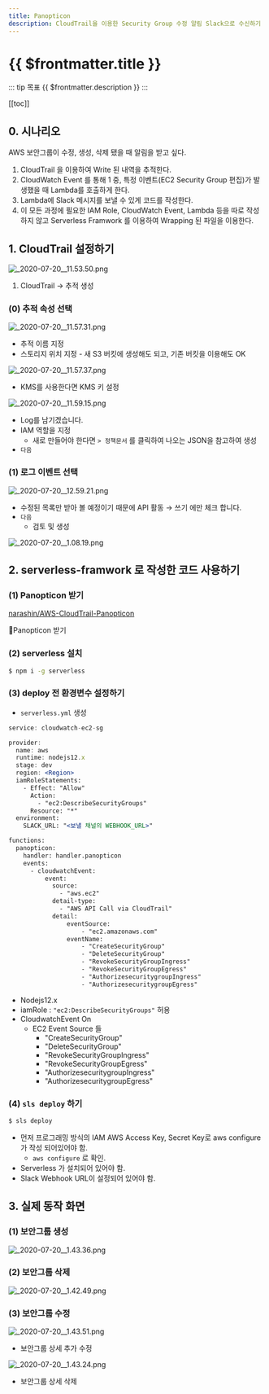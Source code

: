 ```yaml
---
title: Panopticon
description: CloudTrail을 이용한 Security Group 수정 알림 Slack으로 수신하기
---
```


# {{ $frontmatter.title }}
::: tip 목표
{{ $frontmatter.description }}
:::

[[toc]]
   
## 0. 시나리오

AWS 보안그룹이 수정, 생성, 삭제 됐을 때 알림을 받고 싶다.

1. CloudTrail 을 이용하여 Write 된 내역을 추적한다.
2. CloudWatch Event 를 통해 1 중, 특정 이벤트(EC2 Security Group 편집)가 발생했을 때 Lambda를 호출하게 한다.
3. Lambda에 Slack 메시지를 보낼 수 있게 코드를 작성한다.
4. 이 모든 과정에 필요한 IAM Role, CloudWatch Event, Lambda 등을 따로 작성하지 않고 Serverless Framwork 를 이용하여 Wrapping 된 파일을 이용한다.

## 1. CloudTrail 설정하기

![_2020-07-20__11.53.50.png](./_2020-07-20__11.53.50.png)

1. CloudTrail → 추적 생성

### (0) 추적 속성 선택

![_2020-07-20__11.57.31.png](./_2020-07-20__11.57.31.png)

- 추적 이름 지정
- 스토리지 위치 지정 - 새 S3 버킷에 생성해도 되고, 기존 버킷을 이용해도 OK

![_2020-07-20__11.57.37.png](./_2020-07-20__11.57.37.png)

- KMS를 사용한다면 KMS 키 설정

![_2020-07-20__11.59.15.png](./_2020-07-20__11.59.15.png)

- Log를 남기겠습니다.
- IAM 역할을 지정
    - 새로 만들어야 한다면 `> 정책문서` 를 클릭하여 나오는 JSON을 참고하여 생성
- `다음`

### (1) 로그 이벤트 선택

![_2020-07-20__12.59.21.png](./_2020-07-20__12.59.21.png)

- 수정된 목록만 받아 볼 예정이기 때문에 API 활동 → 쓰기 에만 체크 합니다.
- `다음`
    - 검토 및 생성

![_2020-07-20__1.08.19.png](./_2020-07-20__1.08.19.png)

## 2. serverless-framwork 로 작성한 코드 사용하기

### (1) Panopticon 받기

[narashin/AWS-CloudTrail-Panopticon](https://github.com/narashin/AWS-CloudTrail-Panopticon)

🔼Panopticon 받기

### (2) serverless 설치

```bash
$ npm i -g serverless
```

### (3) deploy 전 환경변수 설정하기

- `serverless.yml` 생성

```jsx
service: cloudwatch-ec2-sg

provider:
  name: aws
  runtime: nodejs12.x
  stage: dev
  region: <Region>
  iamRoleStatements:
    - Effect: "Allow"
      Action:
        - "ec2:DescribeSecurityGroups"
      Resource: "*"
  environment: 
    SLACK_URL: "<보낼 채널의 WEBHOOK_URL>"

functions:
  panopticon:
    handler: handler.panopticon
    events:
      - cloudwatchEvent:
          event:
            source:
              - "aws.ec2"
            detail-type:
              - "AWS API Call via CloudTrail"
            detail:
                eventSource:
                    - "ec2.amazonaws.com"
                eventName:
                    - "CreateSecurityGroup"
                    - "DeleteSecurityGroup"
                    - "RevokeSecurityGroupIngress"
                    - "RevokeSecurityGroupEgress"
                    - "AuthorizesecuritygroupIngress"
                    - "AuthorizesecuritygroupEgress"
```
- Nodejs12.x
- iamRole : `"ec2:DescribeSecurityGroups"` 허용
- CloudwatchEvent On
    - EC2 Event Source 들
        - "CreateSecurityGroup"
        - "DeleteSecurityGroup"
        - "RevokeSecurityGroupIngress"
        - "RevokeSecurityGroupEgress"
        - "AuthorizesecuritygroupIngress"
        - "AuthorizesecuritygroupEgress"

### (4) `sls deploy` 하기

```bash
$ sls deploy
```

- 먼저 프로그래밍 방식의 IAM AWS Access Key, Secret Key로 aws configure가 작성 되어있어야 함.
    - `aws configure` 로 확인.
- Serverless 가 설치되어 있어야 함.
- Slack Webhook URL이 설정되어 있어야 함.

## 3. 실제 동작 화면

### (1) 보안그룹 생성

![_2020-07-20__1.43.36.png](./_2020-07-20__1.43.36.png)

### (2) 보안그룹 삭제

![_2020-07-20__1.42.49.png](./_2020-07-20__1.42.49.png)

### (3) 보안그룹 수정

![_2020-07-20__1.43.51.png](./_2020-07-20__1.43.51.png)

- 보안그룹 상세 추가 수정

![_2020-07-20__1.43.24.png](./_2020-07-20__1.43.24.png)

- 보안그룹 상세 삭제